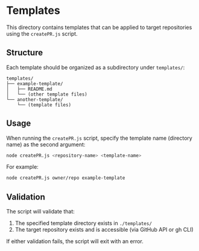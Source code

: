 # Templates

This directory contains templates that can be applied to target repositories using the `createPR.js` script.

## Structure

Each template should be organized as a subdirectory under `templates/`:

```
templates/
├── example-template/
│   ├── README.md
│   └── (other template files)
└── another-template/
    └── (template files)
```

## Usage

When running the `createPR.js` script, specify the template name (directory name) as the second argument:

```bash
node createPR.js <repository-name> <template-name>
```

For example:
```bash
node createPR.js owner/repo example-template
```

## Validation

The script will validate that:
1. The specified template directory exists in `./templates/`
2. The target repository exists and is accessible (via GitHub API or gh CLI)

If either validation fails, the script will exit with an error.
